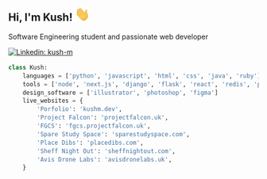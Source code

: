 <h2 align="left">Hi, I'm Kush! <img src="https://raw.githubusercontent.com/1Blademaster/1Blademaster/master/wave.gif" width="30px"></h2>

<p align="left">Software Engineering student and passionate web developer</p>

[![Linkedin: kush-m](https://img.shields.io/badge/-Connect_with_me-blue?style=flat-square&logo=Linkedin&logoColor=white&link=https://www.linkedin.com/in/kush-m/)](https://www.linkedin.com/in/kush-m/)

```python
class Kush:
	languages = ['python', 'javascript', 'html', 'css', 'java', 'ruby']
	tools = ['node', 'next.js', 'django', 'flask', 'react', 'redis', 'postgresql']
	design_software = ['illustrator', 'photoshop', 'figma']
	live_websites = {
		'Porfolio': 'kushm.dev',
		'Project Falcon': 'projectfalcon.uk',
		'FGCS': 'fgcs.projectfalcon.uk',
		'Spare Study Space': 'sparestudyspace.com',
		'Place Dibs': 'placedibs.com',
		'Sheff Night Out': 'sheffnightout.com',
		'Avis Drone Labs': 'avisdronelabs.uk',
	}
```
